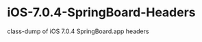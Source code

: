 iOS-7.0.4-SpringBoard-Headers
=============================

class-dump of iOS 7.0.4 SpringBoard.app headers
